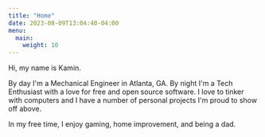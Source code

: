 ```yaml
---
title: "Home"
date: 2023-08-09T13:04:40-04:00
menu:
  main:
    weight: 10
---
```


Hi, my name is Kamin.

By day I'm a Mechanical Engineer in Atlanta, GA. By night I'm a Tech Enthusiast with a love for free and open source software. I love to tinker with computers and I have a number of personal projects I'm proud to show off above.

In my free time, I enjoy gaming, home improvement, and being a dad.
